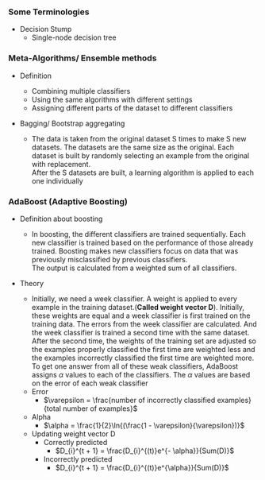### Some Terminologies
* Decision Stump
  * Single-node decision tree

### Meta-Algorithms/ Ensemble methods
* Definition
  * Combining multiple classifiers
  * Using the same algorithms with different settings
  * Assigning different parts of the dataset to different classifiers

* Bagging/ Bootstrap aggregating
  * The data is taken from the original dataset S times to make S new datasets. The datasets are the same size as the original. Each dataset is built by randomly selecting an example from the original with replacement.  
  After the S datasets are built, a learning algorithm is applied to each one individually

### AdaBoost (Adaptive Boosting)
* Definition about boosting
  * In boosting, the different classifiers are trained sequentially. Each new classifier is trained based on the performance of those already trained. Boosting makes new classifiers focus on data that was previously misclassified by previous classifiers.  
  The output is calculated from a weighted sum of all classifiers.

* Theory
  * Initially, we need a week classifier. A weight is applied to every example in the training dataset.(**Called weight vector D**). Initially, these weights are equal and a week classifier is first trained on the training data. The errors from the week classifier are calculated. And the week classifier is trained a second time with the same dataset. After the second time, the weights of the training set are adjusted so the examples properly classified the first time are weighted less and the examples incorrectly classified the first time are weighted more.  
  To get one answer from all of these weak classifiers, AdaBoost assigns $\alpha$ values to each of the classifiers. The $\alpha$ values are based on the error of each weak classifier
  * Error
    * $\varepsilon = \frac{number of incorrectly classified examples}{total number of examples}$
  * Alpha
    * $\alpha = \frac{1}{2}\ln{(\frac{1 - \varepsilon}{\varepsilon})}$
  * Updating weight vector D
    * Correctly predicted
      * $D_{i}^{t + 1} = \frac{D_{i}^{(t)}e^{- \alpha}}{Sum(D)}$
    * Incorrectly predicted
      * $D_{i}^{t + 1} = \frac{D_{i}^{(t)}e^{\alpha}}{Sum(D)}$
  
 
